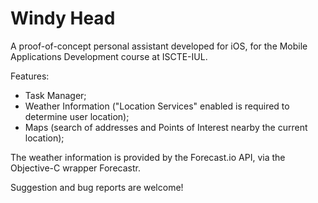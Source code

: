 Windy Head
==========


A proof-of-concept personal assistant developed for iOS, for the Mobile Applications Development course at ISCTE-IUL.


Features:
  
  - Task Manager;
  - Weather Information ("Location Services" enabled is required to determine user location);
  - Maps (search of addresses and Points of Interest nearby the current location);
  
  
The weather information is provided by the Forecast.io API, via the Objective-C wrapper Forecastr.


Suggestion and bug reports are welcome!

  
